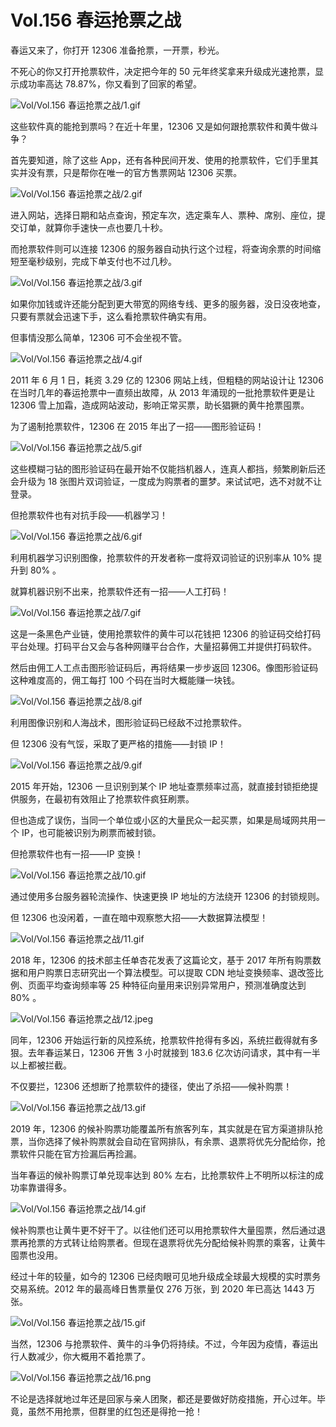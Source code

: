 # Vol.156 春运抢票之战

春运又来了，你打开 12306 准备抢票，一开票，秒光。

不死心的你又打开抢票软件，决定把今年的 50 元年终奖拿来升级成光速抢票，显示成功率高达 78.87%，你又看到了回家的希望。

![Vol/Vol.156 春运抢票之战/1.gif](https://file.hsyhx.top/iPaperClipICU/web/assets/image/文字稿/Vol/Vol.156%20春运抢票之战/1.gif?imageMogr2/format/avif)

这些软件真的能抢到票吗？在近十年里，12306 又是如何跟抢票软件和黄牛做斗争？

首先要知道，除了这些 App，还有各种民间开发、使用的抢票软件，它们手里其实并没有票，只是帮你在唯一的官方售票网站 12306 买票。

![Vol/Vol.156 春运抢票之战/2.gif](https://file.hsyhx.top/iPaperClipICU/web/assets/image/文字稿/Vol/Vol.156%20春运抢票之战/2.gif?imageMogr2/format/avif)

进入网站，选择日期和站点查询，预定车次，选定乘车人、票种、席别、座位，提交订单，就算你手速快一点也要几十秒。

而抢票软件则可以连接 12306 的服务器自动执行这个过程，将查询余票的时间缩短至毫秒级别，完成下单支付也不过几秒。

![Vol/Vol.156 春运抢票之战/3.gif](https://file.hsyhx.top/iPaperClipICU/web/assets/image/文字稿/Vol/Vol.156%20春运抢票之战/3.gif?imageMogr2/format/avif)

如果你加钱或许还能分配到更大带宽的网络专线、更多的服务器，没日没夜地查，只要有票就会迅速下手，这么看抢票软件确实有用。

但事情没那么简单，12306 可不会坐视不管。

![Vol/Vol.156 春运抢票之战/4.gif](https://file.hsyhx.top/iPaperClipICU/web/assets/image/文字稿/Vol/Vol.156%20春运抢票之战/4.gif?imageMogr2/format/avif)

2011 年 6 月 1 日，耗资 3.29 亿的 12306 网站上线，但粗糙的网站设计让 12306 在当时几年的春运抢票中一直频出故障，从 2013 年涌现的一批抢票软件更是让 12306 雪上加霜，造成网站波动，影响正常买票，助长猖獗的黄牛抢票囤票。

为了遏制抢票软件，12306 在 2015 年出了一招——图形验证码！

![Vol/Vol.156 春运抢票之战/5.gif](https://file.hsyhx.top/iPaperClipICU/web/assets/image/文字稿/Vol/Vol.156%20春运抢票之战/5.gif?imageMogr2/format/avif)

这些模糊刁钻的图形验证码在最开始不仅能挡机器人，连真人都挡，频繁刷新后还会升级为 18 张图片双词验证，一度成为购票者的噩梦。来试试吧，选不对就不让登录。

但抢票软件也有对抗手段——机器学习！

![Vol/Vol.156 春运抢票之战/6.gif](https://file.hsyhx.top/iPaperClipICU/web/assets/image/文字稿/Vol/Vol.156%20春运抢票之战/6.gif?imageMogr2/format/avif)

利用机器学习识别图像，抢票软件的开发者称一度将双词验证的识别率从 10% 提升到 80% 。

就算机器识别不出来，抢票软件还有一招——人工打码！

![Vol/Vol.156 春运抢票之战/7.gif](https://file.hsyhx.top/iPaperClipICU/web/assets/image/文字稿/Vol/Vol.156%20春运抢票之战/7.gif?imageMogr2/format/avif)

这是一条黑色产业链，使用抢票软件的黄牛可以花钱把 12306 的验证码交给打码平台处理。打码平台又会与各种网赚平台合作，大量招募佣工并提供打码软件。

然后由佣工人工点击图形验证码后，再将结果一步步返回 12306。像图形验证码这种难度高的，佣工每打 100 个码在当时大概能赚一块钱。

![Vol/Vol.156 春运抢票之战/8.gif](https://file.hsyhx.top/iPaperClipICU/web/assets/image/文字稿/Vol/Vol.156%20春运抢票之战/8.gif?imageMogr2/format/avif)

利用图像识别和人海战术，图形验证码已经敌不过抢票软件。

但 12306 没有气馁，采取了更严格的措施——封锁 IP！

![Vol/Vol.156 春运抢票之战/9.gif](https://file.hsyhx.top/iPaperClipICU/web/assets/image/文字稿/Vol/Vol.156%20春运抢票之战/9.gif?imageMogr2/format/avif)

2015 年开始，12306 一旦识别到某个 IP 地址查票频率过高，就直接封锁拒绝提供服务，在最初有效阻止了抢票软件疯狂刷票。

但也造成了误伤，当同一个单位或小区的大量民众一起买票，如果是局域网共用一个 IP，也可能被识别为刷票而被封锁。

但抢票软件也有一招——IP 变换！

![Vol/Vol.156 春运抢票之战/10.gif](https://file.hsyhx.top/iPaperClipICU/web/assets/image/文字稿/Vol/Vol.156%20春运抢票之战/10.gif?imageMogr2/format/avif)

通过使用多台服务器轮流操作、快速更换 IP 地址的方法绕开 12306 的封锁规则。

但 12306 也没闲着，一直在暗中观察憋大招——大数据算法模型！

![Vol/Vol.156 春运抢票之战/11.gif](https://file.hsyhx.top/iPaperClipICU/web/assets/image/文字稿/Vol/Vol.156%20春运抢票之战/11.gif?imageMogr2/format/avif)

2018 年，12306 的技术部主任单杏花发表了这篇论文，基于 2017 年所有购票数据和用户购票日志研究出一个算法模型。可以提取 CDN 地址变换频率、退改签比例、页面平均查询频率等 25 种特征向量用来识别异常用户，预测准确度达到 80% 。

![Vol/Vol.156 春运抢票之战/12.jpeg](https://file.hsyhx.top/iPaperClipICU/web/assets/image/文字稿/Vol/Vol.156%20春运抢票之战/12.jpeg?imageMogr2/format/avif)

同年，12306 开始运行新的风控系统，抢票软件抢得有多凶，系统拦截得就有多狠。去年春运某日，12306 开售 3 小时就接到 183.6 亿次访问请求，其中有一半以上都被拦截。

不仅要拦，12306 还想断了抢票软件的捷径，使出了杀招——候补购票！

![Vol/Vol.156 春运抢票之战/13.gif](https://file.hsyhx.top/iPaperClipICU/web/assets/image/文字稿/Vol/Vol.156%20春运抢票之战/13.gif?imageMogr2/format/avif)

2019 年，12306 的候补购票功能覆盖所有旅客列车，其实就是在官方渠道排队抢票，当你选择了候补购票就会自动在官网排队，有余票、退票将优先分配给你，抢票软件只能在官方捡漏后再捡漏。

当年春运的候补购票订单兑现率达到 80% 左右，比抢票软件上不明所以标注的成功率靠谱得多。

![Vol/Vol.156 春运抢票之战/14.gif](https://file.hsyhx.top/iPaperClipICU/web/assets/image/文字稿/Vol/Vol.156%20春运抢票之战/14.gif?imageMogr2/format/avif)

候补购票也让黄牛更不好干了。以往他们还可以用抢票软件大量囤票，然后通过退票再抢票的方式转让给购票者。但现在退票将优先分配给候补购票的乘客，让黄牛囤票也没用。

经过十年的较量，如今的 12306 已经肉眼可见地升级成全球最大规模的实时票务交易系统。2012 年的最高峰日售票量仅 276 万张，到 2020 年已高达 1443 万张。

![Vol/Vol.156 春运抢票之战/15.gif](https://file.hsyhx.top/iPaperClipICU/web/assets/image/文字稿/Vol/Vol.156%20春运抢票之战/15.gif?imageMogr2/format/avif)

当然，12306 与抢票软件、黄牛的斗争仍将持续。不过，今年因为疫情，春运出行人数减少，你大概用不着抢票了。

![Vol/Vol.156 春运抢票之战/16.png](https://file.hsyhx.top/iPaperClipICU/web/assets/image/文字稿/Vol/Vol.156%20春运抢票之战/16.png?imageMogr2/format/avif)

不论是选择就地过年还是回家与亲人团聚，都还是要做好防疫措施，开心过年。毕竟，虽然不用抢票，但群里的红包还是得抢一抢！
